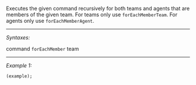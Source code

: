 Executes the given command recursively for both teams and agents that are members of the given team. For teams only use `forEachMemberTeam`. For agents only use `forEachMemberAgent`.


---
*Syntaxes:*

command `forEachMember` team

---
*Example 1:*

```sqf
(example);
```
